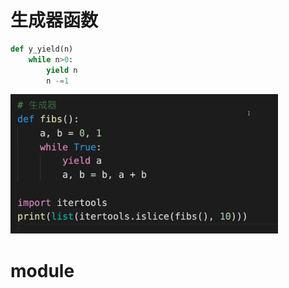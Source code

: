 # 生成器函数

```python
def y_yield(n)
    while n>0:
        yield n
        n -=1
```
![fibonacci sequence](./pic/生成器.png) 

# module


